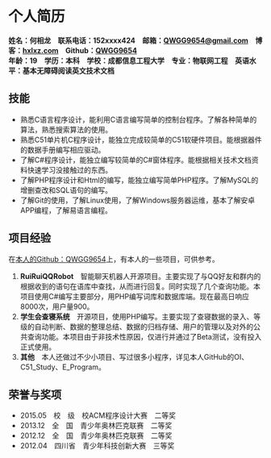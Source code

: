# 个人简历 #
**姓名：何相龙　联系电话：152xxxx424　邮箱：<QWGG9654@gmail.com>　博客：[hxlxz.com](http://tec.hxlxz.com)　Github：[QWGG9654](https://github.com/qwgg9654)**  
**年龄：19　学历：本科　学校：成都信息工程大学　专业：物联网工程　英语水平：基本无障碍阅读英文技术文档**
## 技能 ##
+ 熟悉C语言程序设计，能利用C语言编写简单的控制台程序。了解各种简单的算法，熟悉搜索算法的使用。
+ 熟悉C51单片机C程序设计，能独立完成较简单的C51软硬件项目。能根据器件的数据手册编写相应驱动。
+ 了解C#程序设计，能独立编写较简单的C#窗体程序。能根据相关技术文档资料快速学习没接触过的东西。
+ 了解PHP程序设计和Html的编写，能独立编写简单PHP程序。了解MySQL的增删查改和SQL语句的编写。
+ 了解Git的使用，了解Linux使用，了解Windows服务器运维，基本了解安卓APP编程，了解易语言编程。  

## 项目经验 ##
在[本人的Github：QWGG9654](https://github.com/qwgg9654)上，有本人的一些项目，可供参考。   
1. **RuiRuiQQRobot**　智能聊天机器人开源项目。主要实现了与QQ好友和群内的根据收到的语句在语库中查找，从而进行回复。同时实现了几个查询功能。本项目使用C#编写主要部分，用PHP编写词库和数据库端。现在最高日响应8000次，用户量900。  
2. **学生会查寝系统**　开源项目，使用PHP编写。主要实现了查寝数据的录入、等级的自动判断、数据的整理总结、数据的归档存储、用户的管理以及对外的公共查询功能。本项目由于非技术性原因，仅进行并通过了Beta测试，没有投入正式使用。  
3. **其他**　本人还做过不少小项目、写过很多小程序，详见本人GitHub的OI、C51\_Study、E\_Program。  

## 荣誉与奖项 ##
+ 2015.05　校　级　校ACM程序设计大赛　二等奖
+ 2013.12　全　国　青少年奥林匹克联赛　二等奖
+ 2012.12　全　国　青少年奥林匹克联赛　二等奖
+ 2012.04　四川省　青少年科技创新大赛　三等奖
